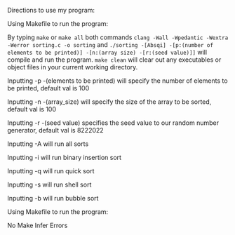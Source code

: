 Directions to use my program:

Using Makefile to run the program:

By typing `make` or `make all` both commands `clang -Wall -Wpedantic -Wextra -Werror sorting.c -o sorting`
and `./sorting -[Absqi] -[p:(number of elements to be printed)] -[n:(array size) -[r:(seed value)]]` will compile and run the program. `make clean` will clear out any executables or object files in your current working directory.

Inputting -p -(elements to be printed) will specify the number of elements to be printed, default val is 100

Inputting -n -(array_size) will specify the size of the array to be sorted, default val is 100

Inputting -r -(seed value) specifies the seed value to our random number generator, default val is 8222022

Inputting -A will run all sorts

Inputting -i will run binary insertion sort

Inputting -q will run quick sort

Inputting -s will run shell sort

Inputting -b will run bubble sort

Using Makefile to run the program:

No Make Infer Errors
